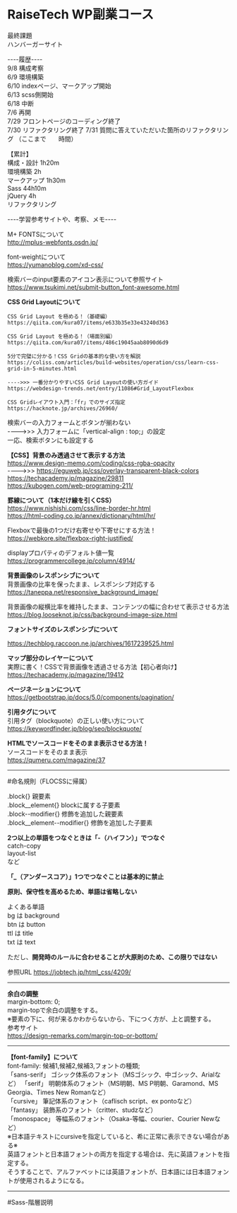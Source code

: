 # RaiseTech WP副業コース  
最終課題  
ハンバーガーサイト  

----履歴----  
9/8     構成考察  
6/9     環境構築  
6/10    indexページ、マークアップ開始  
6/13    scss側開始  
6/18    中断  
7/6     再開  
7/29    フロントページのコーディング終了  
7/30    リファクタリング終了
7/31    質問に答えていただいた箇所のリファクタリング
（ここまで　　時間）  

【累計】  
構成・設計        1h20m  
環境構築          2h  
マークアップ      1h30m  
Sass             44h10m  
jQuery           4h  
リファクタリング  




----学習参考サイトや、考察、メモ----  

M+ FONTSについて  
http://mplus-webfonts.osdn.jp/  

font-weightについて  
https://yumanoblog.com/xd-css/  

検索バーのinput要素のアイコン表示について参照サイト  
https://www.tsukimi.net/submit-button_font-awesome.html  

**CSS Grid Layoutについて**  

    CSS Grid Layout を極める！（基礎編）
    https://qiita.com/kura07/items/e633b35e33e43240d363  

    CSS Grid Layout を極める！（場面別編）  
    https://qiita.com/kura07/items/486c19045aab8090d6d9  

    5分で完璧に分かる！CSS Gridの基本的な使い方を解説  
    https://coliss.com/articles/build-websites/operation/css/learn-css-grid-in-5-minutes.html  

    ---->>> 一番分かりやすいCSS Grid Layoutの使い方ガイド  
    https://webdesign-trends.net/entry/11086#Grid_LayoutFlexbox  

    CSS Gridレイアウト入門：「fr」でのサイズ指定  
    https://hacknote.jp/archives/26960/  



検索バーの入力フォームとボタンが揃わない  
---->>>     入力フォームに「vertical-align : top;」の設定  
            一応、検索ボタンにも設定する  

**【CSS】背景のみ透過させて表示する方法**  
https://www.design-memo.com/coding/css-rgba-opacity  
---->>> https://eguweb.jp/css/overlay-transparent-black-colors  
https://techacademy.jp/magazine/29811  
https://kubogen.com/web-programing-211/  


**罫線について（1本だけ線を引くCSS）**  
https://www.nishishi.com/css/line-border-hr.html  
https://html-coding.co.jp/annex/dictionary/html/hr/  

Flexboxで最後の1つだけ右寄せや下寄せにする方法！  
https://webkore.site/flexbox-right-justified/  

displayプロパティのデフォルト値一覧  
https://programmercollege.jp/column/4914/  

**背景画像のレスポンシブについて**  
背景画像の比率を保ったまま、レスポンシブ対応する  
https://taneppa.net/responsive_background_image/  

背景画像の縦横比率を維持したまま、コンテンツの幅に合わせて表示させる方法  
https://blog.looseknot.jp/css/background-image-size.html  

**フォントサイズのレスポンシブについて**

https://techblog.raccoon.ne.jp/archives/1617239525.html

**マップ部分のレイヤーについて**  
実際に書く！CSSで背景画像を透過させる方法【初心者向け】  
https://techacademy.jp/magazine/19412  

**ページネーションについて**  
https://getbootstrap.jp/docs/5.0/components/pagination/  

**引用タグについて**  
引用タグ（blockquote）の正しい使い方について  
https://keywordfinder.jp/blog/seo/blockquote/  

**HTMLでソースコードをそのまま表示させる方法！**  
ソースコードをそのまま表示  
https://qumeru.com/magazine/37  

***




#命名規則（FLOCSSに帰属）

.block{}                    親要素  
.block__element{}           blockに属する子要素  
.block--modifier{}          修飾を追加した親要素  
.block__element--modifier{} 修飾を追加した子要素  

**2つ以上の単語をつなぐときは「-（ハイフン）」でつなぐ**  
catch-copy  
layout-list  
など  

**「_（アンダースコア）」1つでつなぐことは基本的に禁止**

**原則、保守性を高めるため、単語は省略しない**

よくある単語  
    bg  は  background  
    btn は  button  
    ttl は  title  
    txt は  text  

ただし、**開発時のルールに合わせることが大原則のため、この限りではない**


参照URL https://jobtech.jp/html_css/4209/
***


**余白の調整**  
margin-bottom: 0;  
margin-topで余白の調整をする。  
※要素の下に、何が来るかわからないから、下につく方が、上と調整する。  
参考サイト  
https://design-remarks.com/margin-top-or-bottom/  
***

**【font-family】について**  
    font-family: 候補1,候補2,候補3,フォントの種類;  
        「sans-serif」  ゴシック体系のフォント（MSゴシック、中ゴシック、Arialなど）
        「serif」       明朝体系のフォント（MS明朝、MS P明朝、Garamond、MS Georgia、Times New Romanなど）  
        「cursive」     筆記体系のフォント（caflisch script、ex pontoなど）  
        「fantasy」     装飾系のフォント（critter、studzなど）  
        「monospace」   等幅系のフォント（Osaka-等幅、courier、Courier Newなど）  
    ※日本語テキストにcursiveを指定していると、希に正常に表示できない場合がある※  
    英語フォントと日本語フォントの両方を指定する場合は、先に英語フォントを指定する。  
    そうすることで、アルファベットには英語フォントが、日本語には日本語フォントが使用されるようになる。  
***


#Sass-階層説明